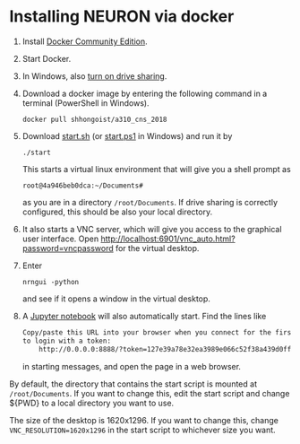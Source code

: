 # Installing NEURON via docker

1. Install [Docker Community Edition](https://www.docker.com/community-edition).

2. Start Docker.

3. In Windows, also [turn on drive sharing](https://rominirani.com/docker-on-windows-mounting-host-directories-d96f3f056a2c#.w4v0e42tn).

4. Download a docker image by entering the following command in a terminal (PowerShell in Windows).

   ```shell
   docker pull shhongoist/a310_cns_2018
   ```

5. Download [start.sh](https://raw.githubusercontent.com/shhong/a310_cns_2017/master/docker_instruction_scripts/start.sh) (or [start.ps1](https://raw.githubusercontent.com/shhong/a310_cns_2017/master/docker_instruction_scripts/start.ps1) in Windows) and run it by

   ~~~shell
   ./start
   ~~~
   This starts a virtual linux environment that will give you a shell prompt as 

   ```
   root@4a946beb0dca:~/Documents#
   ```

   as you are in a directory `/root/Documents`. If drive sharing is correctly configured, this should be also your local directory.

6. It also starts a VNC server, which will give you access to the graphical user interface. Open [http://localhost:6901/vnc_auto.html?password=vncpassword]() for the virtual desktop.

7. Enter

   ~~~shell
   nrngui -python
   ~~~


   and see if it opens a window in the virtual desktop.

8. A [Jupyter notebook](http://jupyter.org) will also automatically start. Find the lines like

   ```bash
   Copy/paste this URL into your browser when you connect for the first time,
   to login with a token:
       http://0.0.0.0:8888/?token=127e39a78e32ea3989e066c52f38a439d0ff17869c4ad9b8
   ```

   in starting messages, and open the page in a web browser.



By default, the directory that contains the start script is mounted at `/root/Documents`. If you want to change this, edit the start script and change ${PWD} to a local directory you want to use.

The size of the desktop is 1620x1296. If you want to change this, change `VNC_RESOLUTION=1620x1296` in the start script to whichever size you want.


